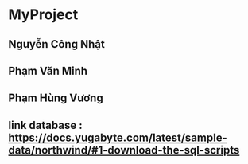 # MyProject
 ## Nguyễn Công Nhật
 ## Phạm Văn Minh
 ## Phạm Hùng Vương

## link database : https://docs.yugabyte.com/latest/sample-data/northwind/#1-download-the-sql-scripts